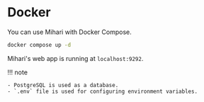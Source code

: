 # Docker

You can use Mihari with Docker Compose.

```bash
docker compose up -d
```

Mihari's web app is running at `localhost:9292`.

!!! note

    - PostgreSQL is used as a database.
    - `.env` file is used for configuring environment variables.
